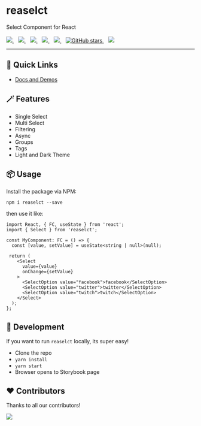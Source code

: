 <p align="center">
  <h1>reaselct</h1>
  Select Component for React
  <br /><br />
  <a href="https://github.com/reaviz/reaselct/workflows/build/">
    <img src="https://github.com/reaviz/reaselct/workflows/build/badge.svg?branch=master" />
  </a>
  &nbsp;&nbsp;
  <a href="https://npm.im/reaselct">
    <img src="https://img.shields.io/npm/v/reaselct.svg" />
  </a>&nbsp;&nbsp;
  <a href="https://npm.im/reaselct">
    <img src="https://badgen.net/npm/dw/reaselct" />
  </a>&nbsp;&nbsp;
  <a href="https://github.com/reaviz/reaselct/blob/master/LICENSE">
    <img src="https://badgen.now.sh/badge/license/apache2" />
  </a>&nbsp;&nbsp;
  <a href="https://bundlephobia.com/result?p=reaselct">
    <img src="https://badgen.net/bundlephobia/minzip/reaselct" />
  </a>&nbsp;&nbsp;
  <a href="https://github.com/reaviz/reaselct">
    <img alt="GitHub stars" src="https://img.shields.io/github/stars/reaviz/reaselct?style=social" />
  </a>&nbsp;&nbsp;
  <a href="https://discord.gg/tt8wGExq35">
    <img src="https://img.shields.io/discord/773948315037073409?label=discord" />
  </a>
</p>

---

## 🚀 Quick Links
- [Docs and Demos](https://master--61dee6b62e6b2c004af20119.chromatic.com)

## 🪄 Features
- Single Select
- Multi Select
- Filtering
- Async
- Groups
- Tags
- Light and Dark Theme

## 📦 Usage
Install the package via NPM:

```
npm i reaselct --save
```

then use it like:

```tsx
import React, { FC, useState } from 'react';
import { Select } from 'reaselct';

const MyComponent: FC = () => {
  const [value, setValue] = useState<string | null>(null);
 
 return (
    <Select
      value={value}
      onChange={setValue}
    >
      <SelectOption value="facebook">facebook</SelectOption>
      <SelectOption value="twitter">twitter</SelectOption>
      <SelectOption value="twitch">twitch</SelectOption>
    </Select>
  );
};
```

## 🔭 Development
If you want to run `reaselct` locally, its super easy!

- Clone the repo
- `yarn install`
- `yarn start`
- Browser opens to Storybook page

## ❤️ Contributors
Thanks to all our contributors!

<a href="https://github.com/reaviz/realayers/graphs/contributors"><img src="https://opencollective.com/reaviz/contributors.svg?width=890" /></a>
